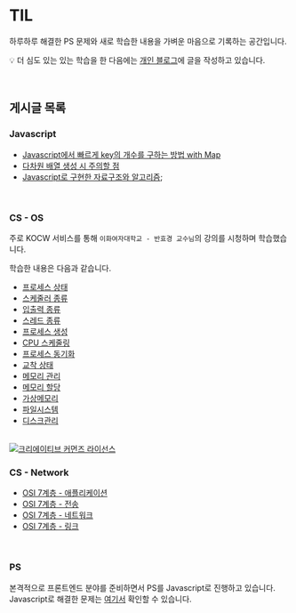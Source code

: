 # TIL
하루하루 해결한 PS 문제와 새로 학습한 내용을 가벼운 마음으로 기록하는 공간입니다.  

💡 더 심도 있는 있는 학습을 한 다음에는 [개인 블로그](https://victor-log.vercel.app/post)에 글을 작성하고 있습니다.

<br />

## 게시글 목록
### Javascript
- [Javascript에서 빠르게 key의 개수를 구하는 방법 with Map](./Javascript/Javascript에서_빠르게_key의_개수를_구하는_방법_with_Map)
- [다차원 배열 생성 시 주의할 점](./Javascript/다차원_배열_생성_시_주의할_점.md)
- [Javascript로 구현한 자료구조와 알고리즘](./Javascript/Javascript로_구현한_자료구조와_알고리즘.md);

<br />

### CS - OS
주로 KOCW 서비스를 통해 `이화여자대학교 - 반효경 교수님`의 강의를 시청하며 학습했습니다.  

학습한 내용은 다음과 같습니다.
- [프로세스 상태](./CS/OS/processState.md)
- [스케줄러 종류](./CS/OS/schedulerType.md)
- [입출력 종류](./CS/OS/inputOutType.md)
- [스레드 종류](./CS/OS/thread.md)
- [프로세스 생성](./CS/OS/processCreation.md)
- [CPU 스케줄링](./CS/OS/cpuScheduling.md)
- [프로세스 동기화](./CS/OS/processSynchronization.md)
- [교착 상태](./CS/OS/deadlock.md)
- [메모리 관리](./CS/OS/memoryManagement.md)
- [메모리 할당](./CS/OS/memoryAllocation.md)
- [가상메모리](./CS/OS/virtualMemory.md)
- [파일시스템](./CS/OS/fileSystem.md)
- [디스크관리](./CS/OS/diskManagement.md)

<br />

<a rel="license" href="http://creativecommons.org/licenses/by-nc-sa/4.0/">
  <img alt="크리에이티브 커먼즈 라이선스" style="border-width:0" src="https://i.creativecommons.org/l/by-nc-sa/4.0/88x31.png" />
</a>

### CS - Network
- [OSI 7계층 - 애플리케이션](./CS/Network/OSI_7계층_-_애플리케이션.md)
- [OSI 7계층 - 전송](./CS/Network/OSI_7계층_-_전송.md)
- [OSI 7계층 - 네트워크](./CS/Network/OSI_7계층_-_네트워크.md)
- [OSI 7계층 - 링크](./CS/Network/OSI_7계층_-_링크.md)

<br />

### PS
본격적으로 프론트엔드 분야를 준비하면서 PS를 Javascript로 진행하고 있습니다.
Javascript로 해결한 문제는 [여기서](./PS/Javascript/) 확인할 수 있습니다.
